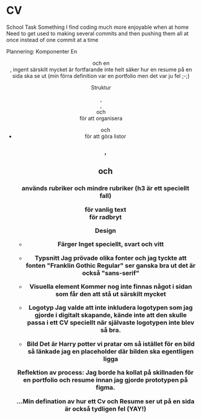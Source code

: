 # CV
School Task
Something
I find coding much more enjoyable when at home
Need to get used to making several commits and then pushing them all at once instead of one commit at a time


Plannering:
Komponenter
En <Header> och en <Main>, ingent särskilt mycket är fortfarande inte helt säker hur en resume på en sida ska se ut (min förra definition var en portfolio men det var ju fel ;-;)

Struktur
<Header>, <Main>, <Article> och <Section> för att organisera
<ul> och <li> för att göra listor

<h1>, <h2> och <h3> används rubriker och mindre rubriker (h3 är ett speciellt fall)
<p> för vanlig text
<br> för radbryt

Design
- Färger
Inget speciellt, svart och vitt

- Typsnitt
Jag prövade olika fonter och jag tyckte att fonten "Franklin Gothic Regular" ser ganska bra ut det är också "sans-serif"

- Visuella element
Kommer nog inte finnas något i sidan som får den att stå ut särskilt mycket

- Logotyp
Jag valde att inte inkludera logotypen som jag gjorde i digitalt skapande, kände inte att den skulle passa i ett CV speciellt när självaste logotypen inte blev så bra.

- Bild
Det är Harry potter vi pratar om så istället för en bild så länkade jag en placeholder där bilden ska egentligen ligga


Reflektion av process:
Jag borde ha kollat på skillnaden för en portfolio och resume innan jag gjorde prototypen på figma.

...Min defination av hur ett Cv och Resume ser ut på en sida är också tydligen fel (YAY!)

